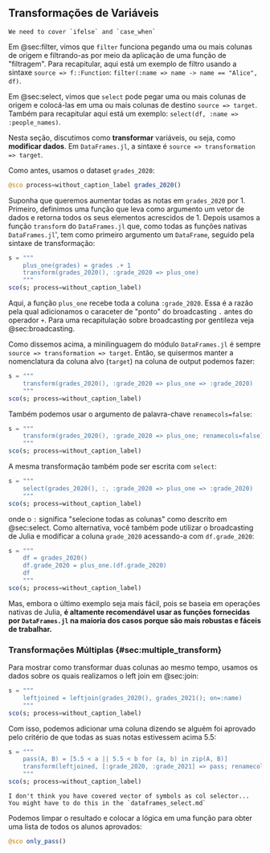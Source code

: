 ## Transformações de Variáveis

```{=comment}
We need to cover `ifelse` and `case_when`
```

Em @sec:filter, vimos que `filter` funciona pegando uma ou mais colunas de origem e filtrando-as por meio da aplicação de uma função de "filtragem".
Para recapitular, aqui está um exemplo de filtro usando a sintaxe `source => f::Function`: `filter(:name => name -> name == "Alice", df)`.

Em @sec:select, vimos que `select` pode pegar uma ou mais colunas de origem e colocá-las em uma ou mais colunas de destino `source => target`.
Também para recapitular aqui está um exemplo: `select(df, :name => :people_names)`.

Nesta seção, discutimos como **transformar** variáveis, ou seja, como **modificar dados**.
Em `DataFrames.jl`, a sintaxe é `source => transformation => target`.

Como antes, usamos o dataset `grades_2020`:

```jl
@sco process=without_caption_label grades_2020()
```

Suponha que queremos aumentar todas as notas em `grades_2020` por 1.
Primeiro, definimos uma função que leva como argumento um vetor de dados e retorna todos os seus elementos acrescidos de 1.
Depois usamos a função `transform` do `DataFrames.jl` que, como todas as funções nativas `DataFrames.jl`', tem como primeiro argumento um `DataFrame`, seguido pela sintaxe de transformação:

```jl
s = """
    plus_one(grades) = grades .+ 1
    transform(grades_2020(), :grade_2020 => plus_one)
    """
sco(s; process=without_caption_label)
```

Aqui, a função `plus_one` recebe toda a coluna `:grade_2020`.
Essa é a razão pela qual adicionamos o caraceter de "ponto" do broadcasting `.` antes do operador `+`.
Para uma recapitulação sobre broadcasting por gentileza veja @sec:broadcasting.

Como dissemos acima, a minilinguagem do módulo `DataFrames.jl` é sempre `source => transformation => target`.
Então, se quisermos manter a nomenclatura da coluna alvo (`target`) na coluna de output podemos fazer:

```jl
s = """
    transform(grades_2020(), :grade_2020 => plus_one => :grade_2020)
    """
sco(s; process=without_caption_label)
```

Também podemos usar o argumento de palavra-chave `renamecols=false`:

```jl
s = """
    transform(grades_2020(), :grade_2020 => plus_one; renamecols=false)
    """
sco(s; process=without_caption_label)
```

A mesma transformação também pode ser escrita com `select`:

```jl
s = """
    select(grades_2020(), :, :grade_2020 => plus_one => :grade_2020)
    """
sco(s; process=without_caption_label)
```

onde o `:` significa "selecione todas as colunas" como descrito em @sec:select.
Como alternativa, você também pode utilizar o broadcasting de Julia e modificar a coluna `grade_2020` acessando-a com `df.grade_2020`:

```jl
s = """
    df = grades_2020()
    df.grade_2020 = plus_one.(df.grade_2020)
    df
    """
sco(s; process=without_caption_label)
```

Mas, embora o último exemplo seja mais fácil, pois se baseia em operações nativas de Julia, **é altamente recomendável usar as funções fornecidas por `DataFrames.jl` na maioria dos casos porque são mais robustas e fáceis de trabalhar.**

### Transformações Múltiplas {#sec:multiple_transform}

Para mostrar como transformar duas colunas ao mesmo tempo, usamos os dados sobre os quais realizamos o left join em @sec:join:

```jl
s = """
    leftjoined = leftjoin(grades_2020(), grades_2021(); on=:name)
    """
sco(s; process=without_caption_label)
```

Com isso, podemos adicionar uma coluna dizendo se alguém foi aprovado pelo critério de que todas as suas notas estivessem acima 5.5:

```jl
s = """
    pass(A, B) = [5.5 < a || 5.5 < b for (a, b) in zip(A, B)]
    transform(leftjoined, [:grade_2020, :grade_2021] => pass; renamecols=false)
    """
sco(s; process=without_caption_label)
```

```{=comment}
I don't think you have covered vector of symbols as col selector...
You might have to do this in the `dataframes_select.md`
```

Podemos limpar o resultado e colocar a lógica em uma função para obter uma lista de todos os alunos aprovados:

```jl
@sco only_pass()
```
